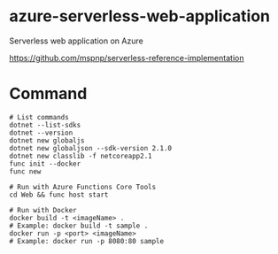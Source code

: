 # azure-serverless-web-application
Serverless web application on Azure

https://github.com/mspnp/serverless-reference-implementation

# Command

```
# List commands
dotnet --list-sdks
dotnet --version
dotnet new globaljs
dotnet new globaljson --sdk-version 2.1.0
dotnet new classlib -f netcoreapp2.1
func init --docker
func new

# Run with Azure Functions Core Tools
cd Web && func host start

# Run with Docker
docker build -t <imageName> .
# Example: docker build -t sample .
docker run -p <port> <imageName>
# Example: docker run -p 8080:80 sample

```